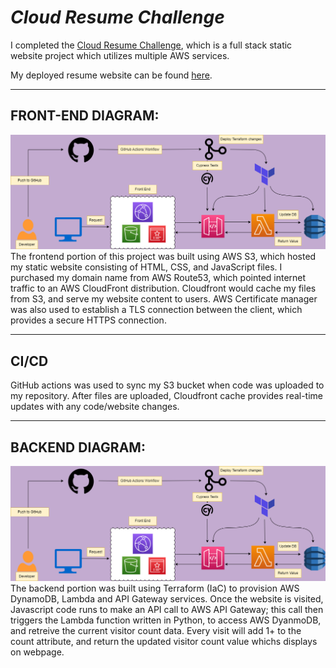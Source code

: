 # ***Cloud Resume Challenge***
I completed the [Cloud Resume Challenge](https://cloudresumechallenge.dev/docs/the-challenge/aws/), which is a full stack static website project which utilizes multiple AWS services.

My deployed resume website can be found [here](https://chasedecosterresume.com).

---

## FRONT-END DIAGRAM: 
![This is an image](images/front_end.png)
The frontend portion of this project was built using AWS S3, which hosted my static website consisting of HTML, CSS, and JavaScript files. I purchased my domain name from AWS Route53, which pointed internet traffic to an AWS CloudFront distribution. Cloudfront would cache my files from S3, and serve my website content to users. AWS Certificate manager was also used to establish a TLS connection between the client, which provides a secure HTTPS connection. 

---

## CI/CD
GitHub actions was used to sync my S3 bucket when code was uploaded to my repository. After files are uploaded, Cloudfront cache provides real-time updates with any code/website changes.

---

## BACKEND DIAGRAM:
![This is an image](images/back_end.png)
The backend portion was built using Terraform (IaC) to provision AWS DynamoDB, Lambda and API Gateway services. Once the website is visited, Javascript code runs to make an API call to AWS API Gateway; this call then triggers the Lambda function written in Python, to access AWS DyanmoDB, and retreive the current visitor count data. Every visit will add 1+ to the count attribute, and return the updated visitor count value whichs displays on webpage. 

<!-- ## CI/CD
GitHub Actions were used to update the changes made in the Terraform configuration files any time code was pushed. Cypress tests were also run on the API Gateway to ensure the Lambda function returned usable data. -->